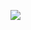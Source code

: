 ![](https://bat.bing.com/action/0?ti=56018282&Ver=2&mid=e04d0855-7d93-455f-a9bf-21011ec3365a&sid=201ffde0635411ee902411d77b750559&vid=20202bf0635411ee9ac03f2e618b0b9f&vids=0&msclkid=N&pi=0&lg=en-US&sw=800&sh=600&sc=24&nwd=1&tl=Shortform%20%7C%2012%20Rules%20for%20Life&p=https%3A%2F%2Fwww.shortform.com%2Fapp%2Fbook%2F12-rules-for-life%2Fexercise-judge-yourself-in-a-new-way-part-2&r=&lt=289&evt=pageLoad&sv=1&rn=940302)

